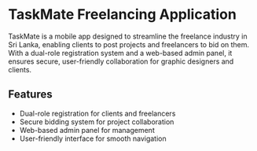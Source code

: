 # **TaskMate Freelancing Application**

TaskMate is a mobile app designed to streamline the freelance industry in Sri Lanka, enabling clients to post projects and freelancers to bid on them. With a dual-role registration system and a web-based admin panel, it ensures secure, user-friendly collaboration for graphic designers and clients.

## Features
- Dual-role registration for clients and freelancers
- Secure bidding system for project collaboration
- Web-based admin panel for management
- User-friendly interface for smooth navigation
